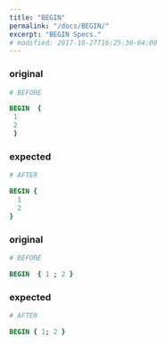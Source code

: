 ```yaml
---
title: "BEGIN"
permalink: "/docs/BEGIN/"
excerpt: "BEGIN Specs."
# modified: 2017-10-27T16:25:30-04:00
---
```

### original
```ruby
# BEFORE

BEGIN  { 
 1 
 2 
 } 

```
### expected
```ruby
# AFTER

BEGIN {
  1
  2
}

```
### original
```ruby
# BEFORE

BEGIN  { 1 ; 2 } 

```
### expected
```ruby
# AFTER

BEGIN { 1; 2 }
```
